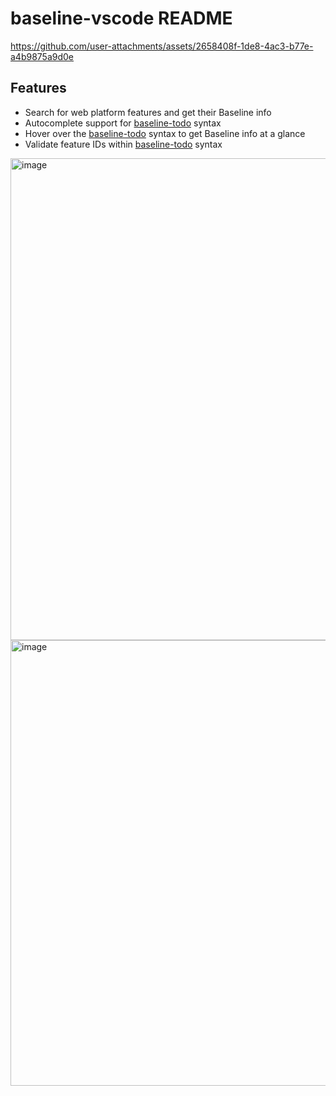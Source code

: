 # baseline-vscode README

https://github.com/user-attachments/assets/2658408f-1de8-4ac3-b77e-a4b9875a9d0e

## Features

- Search for web platform features and get their Baseline info
- Autocomplete support for [baseline-todo](https://github.com/rviscomi/baseline-todo) syntax
- Hover over the [baseline-todo](https://github.com/rviscomi/baseline-todo) syntax to get Baseline info at a glance
- Validate feature IDs within [baseline-todo](https://github.com/rviscomi/baseline-todo) syntax

<img width="771" alt="image" src="https://github.com/user-attachments/assets/e40394c1-6075-4b70-b704-31dadad9a77f" />

<img width="713" alt="image" src="https://github.com/user-attachments/assets/c5eee49f-93b1-43c3-966e-d738a7f8f0e2" />


<!--

This is the README for your extension "baseline-vscode". After writing up a brief description, we recommend including the following sections.

## Features

Describe specific features of your extension including screenshots of your extension in action. Image paths are relative to this README file.

For example if there is an image subfolder under your extension project workspace:

\!\[feature X\]\(images/feature-x.png\)

> Tip: Many popular extensions utilize animations. This is an excellent way to show off your extension! We recommend short, focused animations that are easy to follow.

## Requirements

If you have any requirements or dependencies, add a section describing those and how to install and configure them.

## Extension Settings

Include if your extension adds any VS Code settings through the `contributes.configuration` extension point.

For example:

This extension contributes the following settings:

* `myExtension.enable`: Enable/disable this extension.
* `myExtension.thing`: Set to `blah` to do something.

## Known Issues

Calling out known issues can help limit users opening duplicate issues against your extension.

## Release Notes

Users appreciate release notes as you update your extension.

### 1.0.0

Initial release of ...

### 1.0.1

Fixed issue #.

### 1.1.0

Added features X, Y, and Z.

---

## Working with Markdown

You can author your README using Visual Studio Code.  Here are some useful editor keyboard shortcuts:

* Split the editor (`Cmd+\` on macOS or `Ctrl+\` on Windows and Linux)
* Toggle preview (`Shift+Cmd+V` on macOS or `Shift+Ctrl+V` on Windows and Linux)
* Press `Ctrl+Space` (Windows, Linux, macOS) to see a list of Markdown snippets

## For more information

* [Visual Studio Code's Markdown Support](http://code.visualstudio.com/docs/languages/markdown)
* [Markdown Syntax Reference](https://help.github.com/articles/markdown-basics/)

**Enjoy!**

-->
